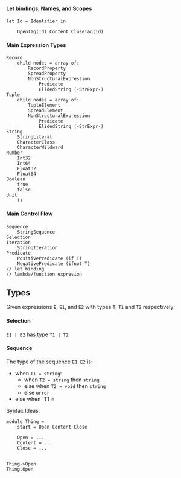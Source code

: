 #### Let bindings, Names, and Scopes
```
let Id = Identifier in

    OpenTag(Id) Content CloseTag(Id)

```



#### Main Expression Types
```
Record
    child nodes = array of:
        RecordProperty
        SpreadProperty
        NonStructuralExpression
            Predicate
            ElidedString (-StrExpr-)
Tuple
    child nodes = array of:
        TupleElement
        SpreadElement
        NonStructuralExpression
            Predicate
            ElidedString (-StrExpr-)
String
    StringLiteral
    CharacterClass
    CharacterWildward
Number
    Int32
    Int64
    Float32
    Float64
Boolean
    true
    false
Unit
    ()
```

#### Main Control Flow
```
Sequence
    StringSequence
Selection
Iteration
    StringIteration
Predicate
    PositivePredicate (if T)
    NegativePredicate (ifnot T)
// let binding
// lambda/function expresion
```




## Types

Given expressions `E`, `E1`, and `E2` with types `T`, `T1` and `T2` respectively:

#### Selection
`E1 | E2` has type `T1 | T2`

#### Sequence
The type of the sequence `E1 E2` is:
- when `T1 = string`:
    - when `T2 = string` then `string`
    - else when `T2 = void` then `string`
    - else `error`
- else when `T1 = 





Syntax Ideas:
```
module Thing =
    start = Open Content Close

    Open = ...
    Content = ...
    Close = ...


Thing->Open
Thing.Open

```
